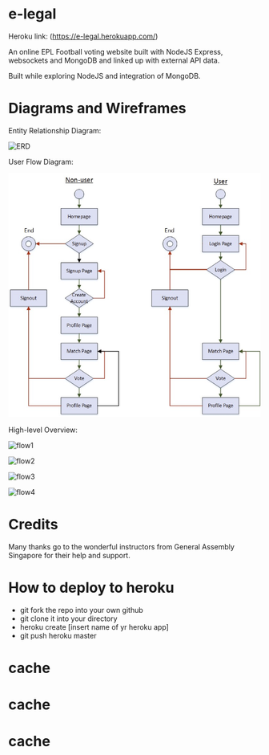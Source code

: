 # e-legal

Heroku link: (https://e-legal.herokuapp.com/)

An online EPL Football voting website built with NodeJS Express, websockets and MongoDB and linked up with external API data.

Built while exploring NodeJS and integration of MongoDB.

# Diagrams and Wireframes

Entity Relationship Diagram:

![ERD](https://github.com/alexwong23/e-legal/blob/master/public/images/ERD.png)

User Flow Diagram:

![User Flow Diagram](https://github.com/alexwong23/e-legal/blob/master/public/images/Userflow.jpeg)

High-level Overview:

![flow1](https://github.com/alexwong23/e-legal/blob/master/public/images/E-legal_Flow1Initial.png)

![flow2](https://github.com/alexwong23/e-legal/blob/master/public/images/E-legal_Flow2exAPI.png)

![flow3](https://github.com/alexwong23/e-legal/blob/master/public/images/E-legal_Flow3CronSocket.png)

![flow4](https://github.com/alexwong23/e-legal/blob/master/public/images/E-legal_Flow4Complete.png)

# Credits

Many thanks go to the wonderful instructors from General Assembly Singapore for their help and support.

# How to deploy to heroku
* git fork the repo into your own github
* git clone it into your directory
* heroku create [insert name of yr heroku app]
* git push heroku master
# cache
# cache
# cache
